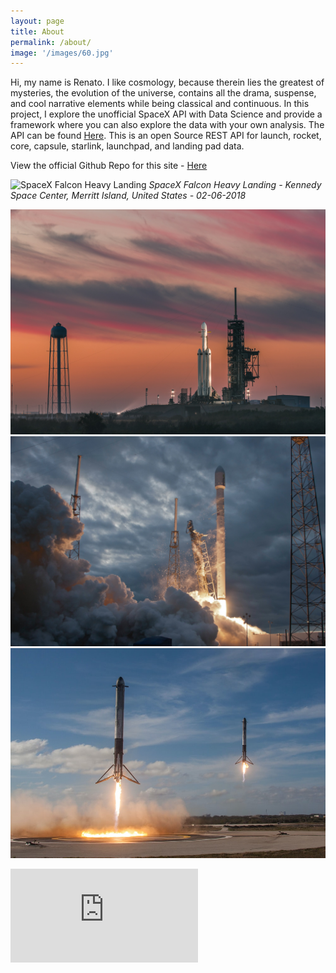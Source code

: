 ```yaml
---
layout: page
title: About
permalink: /about/
image: '/images/60.jpg'
---
```


Hi, my name is Renato. I like cosmology, because therein lies the greatest of mysteries, the evolution of the universe, contains all the drama, suspense, and cool narrative elements while being classical and continuous. In this project, I explore the unofficial SpaceX API with Data Science and provide a framework where you can also explore the data with your own analysis. The API can be found [Here](https://github.com/r-spacex/SpaceX-API). This is an open Source REST API for launch, rocket, core, capsule, starlink, launchpad, and landing pad data.

View the official Github Repo for this site - [Here](https://github.com/renatogusani/spacexplorer)

![SpaceX Falcon Heavy Landing]({{site.baseurl}}/images/31.jpg)
*SpaceX Falcon Heavy Landing - Kennedy Space Center, Merritt Island, United States - 02-06-2018*


<div class="gallery-box">
  <div class="gallery">
    <img src="/images/29.jpg">
    <img src="/images/30.jpg">
    <img src="/images/31.jpg">
  </div>
</div>

<p><iframe src="https://www.youtube.com/embed/wbSwFU6tY1c" frameborder="0" allowfullscreen></iframe></p>



